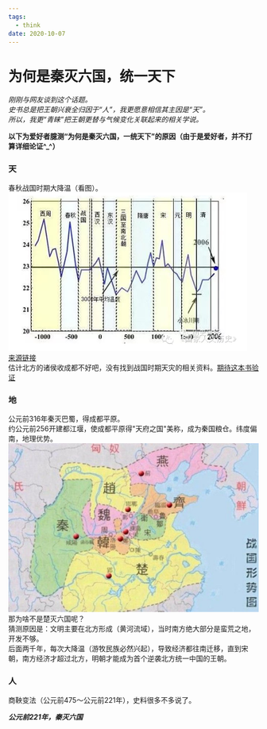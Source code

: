 ```yaml
---
tags:
  - think
date: 2020-10-07
---
```


# 为何是秦灭六国，统一天下

*刚刚与网友谈到这个话题。  
史书总是把王朝兴衰全归因于“人”，我更愿意相信其主因是“天”。  
所以，我更“青睐”把王朝更替与气候变化关联起来的相关学说。*

**以下为爱好者臆测“为何是秦灭六国，一统天下”的原因（由于是爱好者，并不打算详细论证^_^）**

### 天
春秋战国时期大降温（看图）。  
![](./chronology.jpeg)    
[来源链接](http://www.360doc.com/content/15/0616/06/17132703_478419907.shtml)  
估计北方的诸侯收成都不好吧，没有找到战国时期天灾的相关资料。[期待这本书验证](https://baike.baidu.com/item/%E4%B8%89%E5%8D%83%E5%B9%B4%E5%A4%A9%E7%81%BE/12292062?fr=aladdin)  

### 地
公元前316年秦灭巴蜀，得成都平原。  
约公元前256开建都江堰，使成都平原得"天府之国"美称，成为秦国粮仓。纬度偏南，地理优势。
![](./map.jpeg)    
那为啥不是楚灭六国呢？  
猜测原因是：文明主要在北方形成（黄河流域），当时南方绝大部分是蛮荒之地，开发不够。  
后面两千年，每次大降温（游牧民族必然兴起），导致经济都往南迁移，直到宋朝，南方经济才超过北方，明朝才能成为首个逆袭北方统一中国的王朝。    

### 人
商鞅变法（公元前475～公元前221年），史料很多不多说了。  

***公元前221年，秦灭六国***
